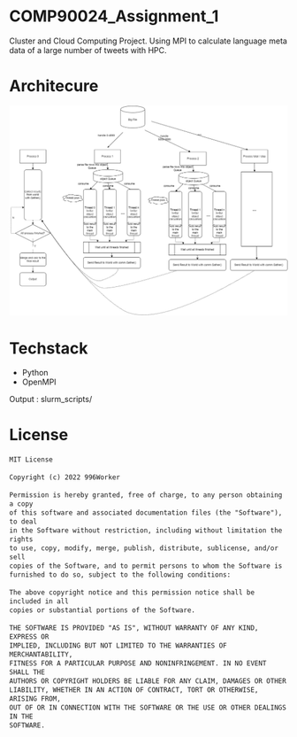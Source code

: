 # COMP90024_Assignment_1
Cluster and Cloud Computing Project. Using MPI to calculate language meta data of a large number of tweets with HPC.

# Architecure
![architecture](https://raw.githubusercontent.com/Blackmesa-Canteen/COMP90024_Assignment_1/master/doc/plan_for_cluster_ass1_v_2_EN.drawio.png)

# Techstack
- Python
- OpenMPI

Output : slurm_scripts/

# License
```
MIT License

Copyright (c) 2022 996Worker

Permission is hereby granted, free of charge, to any person obtaining a copy
of this software and associated documentation files (the "Software"), to deal
in the Software without restriction, including without limitation the rights
to use, copy, modify, merge, publish, distribute, sublicense, and/or sell
copies of the Software, and to permit persons to whom the Software is
furnished to do so, subject to the following conditions:

The above copyright notice and this permission notice shall be included in all
copies or substantial portions of the Software.

THE SOFTWARE IS PROVIDED "AS IS", WITHOUT WARRANTY OF ANY KIND, EXPRESS OR
IMPLIED, INCLUDING BUT NOT LIMITED TO THE WARRANTIES OF MERCHANTABILITY,
FITNESS FOR A PARTICULAR PURPOSE AND NONINFRINGEMENT. IN NO EVENT SHALL THE
AUTHORS OR COPYRIGHT HOLDERS BE LIABLE FOR ANY CLAIM, DAMAGES OR OTHER
LIABILITY, WHETHER IN AN ACTION OF CONTRACT, TORT OR OTHERWISE, ARISING FROM,
OUT OF OR IN CONNECTION WITH THE SOFTWARE OR THE USE OR OTHER DEALINGS IN THE
SOFTWARE.
```
